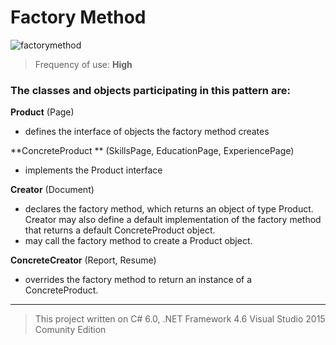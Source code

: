 # Factory Method

![factorymethod](https://cloud.githubusercontent.com/assets/24522089/24106709/27b40bc6-0da2-11e7-8c0b-fd24d7765d19.png)

> Frequency of use: **High**

### The classes and objects participating in this pattern are:

**Product**  (Page)
* defines the interface of objects the factory method creates

**ConcreteProduct ** (SkillsPage, EducationPage, ExperiencePage)
* implements the Product interface

**Creator**  (Document)
* declares the factory method, which returns an object of type Product. Creator may also define a default implementation of the factory method that returns a default ConcreteProduct object.
* may call the factory method to create a Product object.

**ConcreteCreator**  (Report, Resume)
* overrides the factory method to return an instance of a ConcreteProduct.


-------------------------------------------------------------------------------------------------
> This project written on C# 6.0, .NET Framework 4.6 Visual Studio 2015 Comunity Edition
